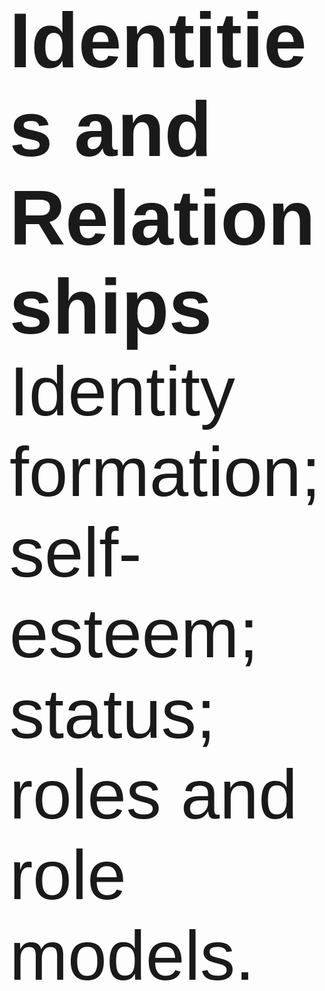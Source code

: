 
<!--<style>@import url(https://cdn.rawgit.com/dreampulse/computer-modern-web-font/master/font/Sans/cmun-sans.css);</style>-->
<span style='@import url(https://cdn.rawgit.com/dreampulse/computer-modern-web-font/master/font/Sans/cmun-sans.css); font-size: 124px; font-family: "Computer Modern Sans", sans-serif;'>**Identities and Relationships**</span>
<span style='@import url(https://cdn.rawgit.com/dreampulse/computer-modern-web-font/master/font/Sans/cmun-sans.css); font-size: 112px; font-family: "Computer Modern Sans", sans-serif;'>Identity formation; self-esteem; status; roles and role models.</span>


